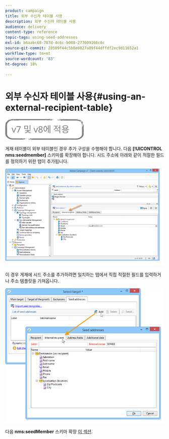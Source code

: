 ```yaml
---
product: campaign
title: 외부 수신자 테이블 사용
description: 외부 수신자 테이블 사용
audience: delivery
content-type: reference
topic-tags: using-seed-addresses
exl-id: b6aabc68-707d-4c6c-b008-277609166c6c
source-git-commit: 20509f44c5b8e0827a09f44dffdf2ec9d11652a1
workflow-type: tm+mt
source-wordcount: '83'
ht-degree: 18%

---
```


# 외부 수신자 테이블 사용{#using-an-external-recipient-table}

![](../../assets/common.svg)

게재 테이블이 외부 테이블인 경우 추가 구성을 수행해야 합니다. 다음 **[!UICONTROL nms:seedmember]** 스키마를 확장해야 합니다. 시드 주소에 아래와 같이 적절한 필드를 정의하기 위한 탭이 추가됩니다.

![](assets/s_ncs_user_seedlist_new_tab.png)

이 경우 게재에 시드 주소를 추가하려면 일치하는 탭에서 직접 적절한 필드를 입력하거나 주소 템플릿을 가져옵니다.

![](assets/s_ncs_user_seedlist_add_new_tab.png)

다음 **nms:seedMember** 스키마 확장 [이 섹션](../../configuration/using/seed-addresses.md).
